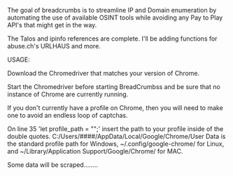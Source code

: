 The goal of breadcrumbs is to streamline IP and Domain enumeration by automating the use of available OSINT tools while avoiding any Pay to Play API's that might get in the way.

The Talos and ipinfo references are complete. I'll be adding functions for abuse.ch's URLHAUS and more.

USAGE:

Download the Chromedriver that matches your version of Chrome.

Start the Chromedriver before starting BreadCrumbss and be sure that no instance of Chrome are currently running.

If you don't currently have a profile on Chrome, then you will need to make one to avoid an endless loop of captchas.

On line 35 'let profile_path = "";' insert the path to your profile inside of the double quotes. C:/Users/####/AppData/Local/Google/Chrome/User Data is the standard profile path for Windows, ~/.config/google-chrome/ for Linux, and ~/Library/Application Support/Google/Chrome/ for MAC.


Some data will be scraped........
